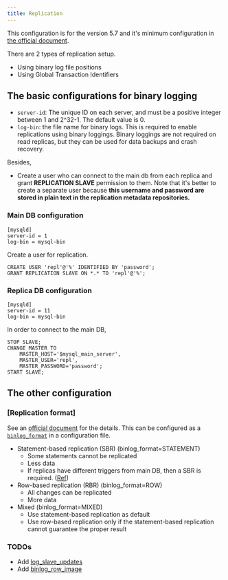 ```yaml
---
title: Replication
---
```


This configuration is for the version 5.7 and it's minimum configuration in [the official document](https://dev.mysql.com/doc/refman/5.7/en/replication-configuration.html).

There are 2 types of replication setup.

* Using binary log file positions
* Using Global Transaction Identifiers

The basic configurations for binary logging
---
* `server-id`: The unique ID on each server, and must be a positive integer between 1 and 2^32-1. The default value is 0.
* `log-bin`: the file name for binary logs. This is required to enable replications using binary loggings.
    Binary loggings are not required on read replicas, but they can be used for data backups and crash recovery.

Besides,
* Create a user who can connect to the main db from each replica and grant **REPLICATION SLAVE** permission to them.
  Note that it's better to create a separate user because **this username and password are stored in plain text in the replication metadata repositories.**

### Main DB configuration

```
[mysqld]
server-id = 1
log-bin = mysql-bin
```

Create a user for replication.

```
CREATE USER 'repl'@'%' IDENTIFIED BY 'password';
GRANT REPLICATION SLAVE ON *.* TO 'repl'@'%';
```

### Replica DB configuration

```
[mysqld]
server-id = 11
log-bin = mysql-bin
```

In order to connect to the main DB,
```
STOP SLAVE;
CHANGE MASTER TO
    MASTER_HOST='$mysql_main_server',
    MASTER_USER='repl',
    MASTER_PASSWORD='password';
START SLAVE;        
```


The other configuration
---

### [Replication format]
See an [official document](https://dev.mysql.com/doc/refman/5.7/en/replication-sbr-rbr.html) for the details.
This can be configured as a [`binlog_format`](https://dev.mysql.com/doc/refman/5.7/en/replication-options-binary-log.html#sysvar_binlog_format) in a configuration file.

- Statement-based replication (SBR) (binlog_format=STATEMENT)
    - Some statements cannot be replicated
    - Less data
    - If replicas have different triggers from main DB, then a SBR is required. ([Ref](https://dev.mysql.com/doc/refman/5.7/en/replication-features-triggers.html))
- Row-based replication (RBR) (binlog_format=ROW)
    - All changes can be replicated
    - More data
- Mixed (binlog_format=MIXED)
    - Use statement-based replication as default
    - Use row-based replication only if the statement-based replication cannot guarantee the proper result

### TODOs
* Add [log_slave_updates](https://dev.mysql.com/doc/refman/5.7/en/replication-options-binary-log.html#sysvar_log_slave_updates)
* Add [binlog_row_image](https://dev.mysql.com/doc/refman/5.7/en/replication-options-binary-log.html#sysvar_binlog_row_image)
